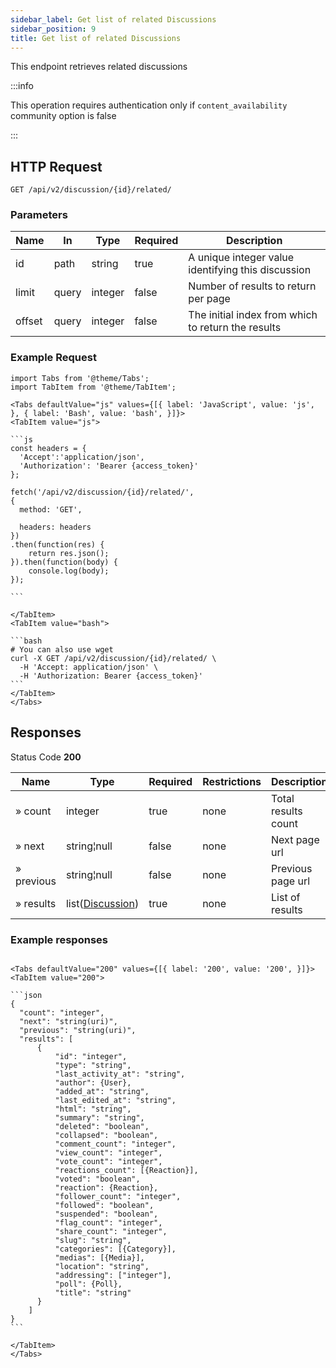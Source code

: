 ```yaml
---
sidebar_label: Get list of related Discussions
sidebar_position: 9
title: Get list of related Discussions
---
```


This endpoint retrieves related discussions

:::info

This operation requires authentication only if `content_availability` community option is false

:::

## HTTP Request

`GET /api/v2/discussion/{id}/related/`

### Parameters

|Name|In|Type|Required|Description|
|---|---|---|---|---|
|id|path|string|true|A unique integer value identifying this discussion|
|limit|query|integer|false|Number of results to return per page|
|offset|query|integer|false|The initial index from which to return the results|

### Example Request

````mdx-code-block
import Tabs from '@theme/Tabs';
import TabItem from '@theme/TabItem';

<Tabs defaultValue="js" values={[{ label: 'JavaScript', value: 'js', }, { label: 'Bash', value: 'bash', }]}>
<TabItem value="js">

```js
const headers = {
  'Accept':'application/json',
  'Authorization': 'Bearer {access_token}'
};

fetch('/api/v2/discussion/{id}/related/',
{
  method: 'GET',

  headers: headers
})
.then(function(res) {
    return res.json();
}).then(function(body) {
    console.log(body);
});

```

</TabItem>
<TabItem value="bash">

```bash
# You can also use wget
curl -X GET /api/v2/discussion/{id}/related/ \
  -H 'Accept: application/json' \
  -H 'Authorization: Bearer {access_token}'
```
</TabItem>
</Tabs>
````

## Responses

Status Code **200**

|Name|Type|Required|Restrictions|Description|
|---|---|---|---|---|
|» count|integer|true|none|Total results count|
|» next|string¦null|false|none|Next page url|
|» previous|string¦null|false|none|Previous page url|
|» results|list([Discussion](/docs/apireference/v2/schemas/discussion))|true|none|List of results|

### Example responses


````mdx-code-block

<Tabs defaultValue="200" values={[{ label: '200', value: '200', }]}>
<TabItem value="200">

```json
{
  "count": "integer",
  "next": "string(uri)",
  "previous": "string(uri)",
  "results": [
      {
          "id": "integer",
          "type": "string",
          "last_activity_at": "string",
          "author": {User},
          "added_at": "string",
          "last_edited_at": "string",
          "html": "string",
          "summary": "string",
          "deleted": "boolean",
          "collapsed": "boolean",
          "comment_count": "integer",
          "view_count": "integer",
          "vote_count": "integer",
          "reactions_count": [{Reaction}],
          "voted": "boolean",
          "reaction": {Reaction},
          "follower_count": "integer",
          "followed": "boolean",
          "suspended": "boolean",
          "flag_count": "integer",
          "share_count": "integer",
          "slug": "string",
          "categories": [{Category}],
          "medias": [{Media}],
          "location": "string",
          "addressing": ["integer"],
          "poll": {Poll},
          "title": "string"
      }
    ]
}
```

</TabItem>
</Tabs>
````




